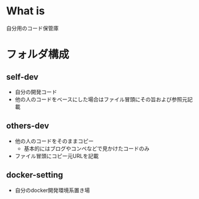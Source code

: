 # What is
自分用のコード保管庫

# フォルダ構成
## self-dev
- 自分の開発コード
- 他の人のコードをベースにした場合はファイル冒頭にその旨および参照元記載

## others-dev
- 他の人のコードをそのままコピー
  - 基本的にはブログやコンペなどで見かけたコードのみ
- ファイル冒頭にコピー元URLを記載

## docker-setting
- 自分のdocker開発環境系置き場
